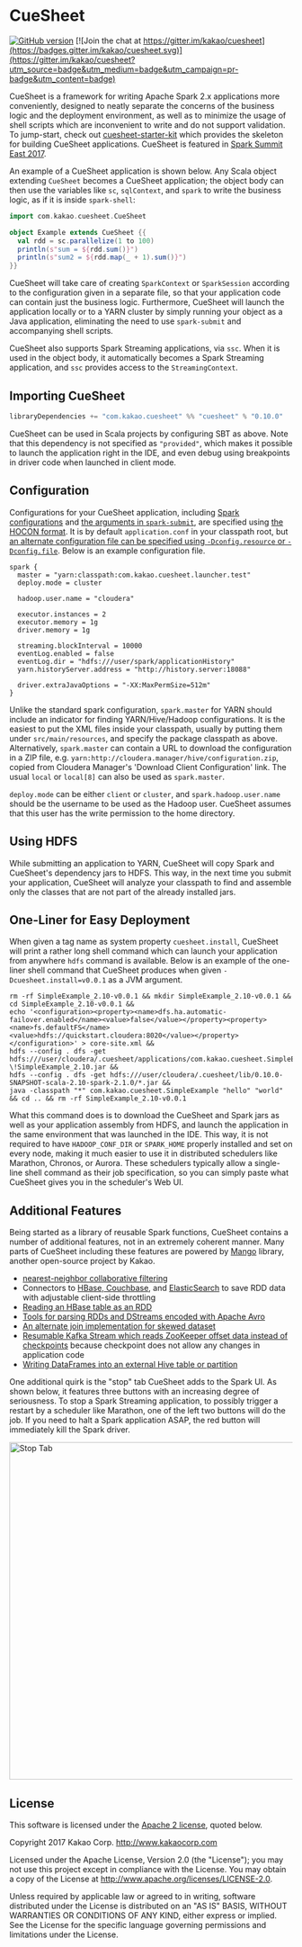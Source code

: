 CueSheet
========

[![GitHub version](https://badge.fury.io/gh/kakao%2Fcuesheet.svg)](https://badge.fury.io/gh/kakao%2Fcuesheet)
[![Join the chat at https://gitter.im/kakao/cuesheet](https://badges.gitter.im/kakao/cuesheet.svg)](https://gitter.im/kakao/cuesheet?utm_source=badge&utm_medium=badge&utm_campaign=pr-badge&utm_content=badge)

CueSheet is a framework for writing Apache Spark 2.x applications more conveniently, designed to neatly separate the concerns of the business logic and the deployment environment, as well as to minimize the usage of shell scripts which are inconvenient to write and do not support validation. To jump-start, check out [cuesheet-starter-kit](https://github.com/jongwook/cuesheet-starter-kit) which provides the skeleton for building CueSheet applications. CueSheet is featured in [Spark Summit East 2017](https://spark-summit.org/east-2017/events/no-more-sbt-assembly-rethinking-spark-submit-using-cuesheet/).

An example of a CueSheet application is shown below. Any Scala object extending `CueSheet` becomes a CueSheet application; the object body can then use the variables like `sc`, `sqlContext`, and `spark` to write the business logic, as if it is inside `spark-shell`:

```scala
import com.kakao.cuesheet.CueSheet

object Example extends CueSheet {{
  val rdd = sc.parallelize(1 to 100)
  println(s"sum = ${rdd.sum()}")
  println(s"sum2 = ${rdd.map(_ + 1).sum()}")
}}

```

CueSheet will take care of creating `SparkContext` or `SparkSession` according to the configuration given in a separate file, so that your application code can contain just the business logic. Furthermore, CueSheet will launch the application locally or to a YARN cluster by simply running your object as a Java application, eliminating the need to use `spark-submit` and accompanying shell scripts.

CueSheet also supports Spark Streaming applications, via `ssc`. When it is used in the object body, it automatically becomes a Spark Streaming application, and `ssc` provides access to the `StreamingContext`.

Importing CueSheet
---

<!-- DO NOT EDIT: The section below will be automatically updated by build script -->
```scala
libraryDependencies += "com.kakao.cuesheet" %% "cuesheet" % "0.10.0"
```
<!-- DO NOT EDIT: The section above will be automatically updated by build script -->

CueSheet can be used in Scala projects by configuring SBT as above. Note that this dependency is not specified as `"provided"`, which makes it possible to launch the application right in the IDE, and even debug using breakpoints in driver code when launched in client mode.

Configuration
---

Configurations for your CueSheet application, including [Spark configurations](http://spark.apache.org/docs/latest/configuration.html) and [the arguments in `spark-submit`](http://spark.apache.org/docs/latest/submitting-applications.html), are specified using [the HOCON format](https://github.com/typesafehub/config/blob/master/HOCON.md). It is by default `application.conf` in your classpath root, but [an alternate configuration file can be specified using `-Dconfig.resource` or `-Dconfig.file`](https://www.playframework.com/documentation/2.6.x/ProductionConfiguration#Specifying-an-alternate-configuration-file). Below is an example configuration file.

```
spark {
  master = "yarn:classpath:com.kakao.cuesheet.launcher.test"
  deploy.mode = cluster

  hadoop.user.name = "cloudera"

  executor.instances = 2
  executor.memory = 1g
  driver.memory = 1g

  streaming.blockInterval = 10000
  eventLog.enabled = false
  eventLog.dir = "hdfs:///user/spark/applicationHistory"
  yarn.historyServer.address = "http://history.server:18088"

  driver.extraJavaOptions = "-XX:MaxPermSize=512m"
}
```

Unlike the standard spark configuration, `spark.master` for YARN should include an indicator for finding YARN/Hive/Hadoop configurations. It is the easiest to put the XML files inside your classpath, usually by putting them under `src/main/resources`, and specify the package classpath as above. Alternatively, `spark.master` can contain a URL to download the configuration in a ZIP file, e.g. `yarn:http://cloudera.manager/hive/configuration.zip`, copied from Cloudera Manager's 'Download Client Configuration' link. The usual `local` or `local[8]` can also be used as `spark.master`.

`deploy.mode` can be either `client` or `cluster`, and `spark.hadoop.user.name` should be the username to be used as the Hadoop user. CueSheet assumes that this user has the write permission to the home directory.

## Using HDFS

While submitting an application to YARN, CueSheet will copy Spark and CueSheet's dependency jars to HDFS. This way, in the next time you submit your application, CueSheet will analyze your classpath to find and assemble only the classes that are not part of the already installed jars.

## One-Liner for Easy Deployment

When given a tag name as system property `cuesheet.install`, CueSheet will print a rather long shell command which can launch your application from anywhere `hdfs` command is available. Below is an example of the one-liner shell command that CueSheet produces when given `-Dcuesheet.install=v0.0.1` as a JVM argument.

```
rm -rf SimpleExample_2.10-v0.0.1 && mkdir SimpleExample_2.10-v0.0.1 && cd SimpleExample_2.10-v0.0.1 &&
echo '<configuration><property><name>dfs.ha.automatic-failover.enabled</name><value>false</value></property><property><name>fs.defaultFS</name><value>hdfs://quickstart.cloudera:8020</value></property></configuration>' > core-site.xml &&
hdfs --config . dfs -get hdfs:///user/cloudera/.cuesheet/applications/com.kakao.cuesheet.SimpleExample/v0.0.1/SimpleExample_2.10.jar \!SimpleExample_2.10.jar &&
hdfs --config . dfs -get hdfs:///user/cloudera/.cuesheet/lib/0.10.0-SNAPSHOT-scala-2.10-spark-2.1.0/*.jar &&
java -classpath "*" com.kakao.cuesheet.SimpleExample "hello" "world" && cd .. && rm -rf SimpleExample_2.10-v0.0.1
```

What this command does is to download the CueSheet and Spark jars as well as your application assembly from HDFS, and launch the application in the same environment that was launched in the IDE. This way, it is not required to have `HADOOP_CONF_DIR` or `SPARK_HOME` properly installed and set on every node, making it much easier to use it in distributed schedulers like Marathon, Chronos, or Aurora. These schedulers typically allow a single-line shell command as their job specification, so you can simply paste what CueSheet gives you in the scheduler's Web UI.


## Additional Features

Being started as a library of reusable Spark functions, CueSheet contains a number of additional features, not in an extremely coherent manner. Many parts of CueSheet including these features are powered by [Mango](https://github.com/kakao/mango) library, another open-source project by Kakao.

- [nearest-neighbor collaborative filtering](src/main/scala/com/kakao/cuesheet/cf/ItemBasedCF.scala)
- Connectors to [HBase, Couchbase](src/main/scala/com/kakao/cuesheet/convert/StringKeyRDD.scala), and [ElasticSearch](src/main/scala/com/kakao/cuesheet/convert/ElasticSearch.scala) to save RDD data with adjustable client-side throttling
- [Reading an HBase table as an RDD](src/main/scala/com/kakao/cuesheet/convert/HBaseReaders.scala)
- [Tools for parsing RDDs and DStreams encoded with Apache Avro](src/main/scala/com/kakao/cuesheet/convert/StringByteArrayRDD.scala)
- [An alternate join implementation for skewed dataset](src/main/scala/com/kakao/cuesheet/convert/JoinableRDD.scala)
- [Resumable Kafka Stream which reads ZooKeeper offset data instead of checkpoints](src/main/scala/com/kakao/cuesheet/convert/RichStreamingContext.scala) because checkpoint does not allow any changes in application code
- [Writing DataFrames into an external Hive table or partition](src/main/scala/com/kakao/cuesheet/convert/RichDataFrame.scala)

One additional quirk is the "stop" tab CueSheet adds to the Spark UI. As shown below, it features three buttons with an increasing degree of seriousness. To stop a Spark Streaming application, to possibly trigger a restart by a scheduler like Marathon, one of the left two buttons will do the job. If you need to halt a Spark application ASAP, the red button will immediately kill the Spark driver.

<img src="http://i.imgur.com/Ewqa6VB.png" alt="Stop Tab" width="600px">

## License

This software is licensed under the [Apache 2 license](LICENSE), quoted below.

Copyright 2017 Kakao Corp. <http://www.kakaocorp.com>

Licensed under the Apache License, Version 2.0 (the "License"); you may not use this project except in compliance with the License. You may obtain a copy of the License at http://www.apache.org/licenses/LICENSE-2.0.

Unless required by applicable law or agreed to in writing, software distributed under the License is distributed on an "AS IS" BASIS, WITHOUT WARRANTIES OR CONDITIONS OF ANY KIND, either express or implied. See the License for the specific language governing permissions and limitations under the License.
